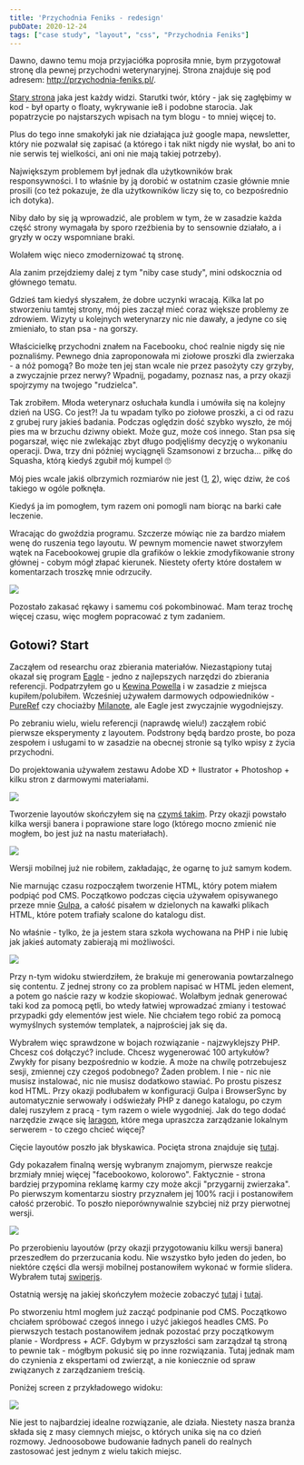 ```yaml
---
title: 'Przychodnia Feniks - redesign'
pubDate: 2020-12-24
tags: ["case study", "layout", "css", "Przychodnia Feniks"]
---
```


Dawno, dawno temu moja przyjaciółka poprosiła mnie, bym przygotował stronę dla pewnej przychodni weterynaryjnej. Strona znajduje się pod adresem: <a href="http://przychodnia-feniks.pl/">http://przychodnia-feniks.pl/</a>.

<!--more-->

<a href="./strona-przychodnia-feniks-old.jpg">Stary strona</a> jaka jest każdy widzi. Starutki twór, który - jak się zagłębimy w kod - był oparty o floaty, wykrywanie ie8 i podobne starocia. Jak popatrzycie po najstarszych wpisach na tym blogu - to mniej więcej to.

Plus do tego inne smakołyki jak nie działająca już google mapa, newsletter, który nie pozwalał się zapisać (a którego i tak nikt nigdy nie wysłał, bo ani to nie serwis tej wielkości, ani oni nie mają takiej potrzeby).

Największym problemem był jednak dla użytkowników brak responsywności. I to właśnie by ją dorobić w ostatnim czasie głównie mnie prosili (co też pokazuje, że dla użytkowników liczy się to, co bezpośrednio ich dotyka).

Niby dało by się ją wprowadzić, ale problem w tym, że w zasadzie każda część strony wymagała by sporo rzeźbienia by to sensownie działało, a i gryzły w oczy wspomniane braki.

Wolałem więc nieco zmodernizować tą stronę.

Ala zanim przejdziemy dalej z tym "niby case study", mini odskocznia od głównego tematu.

Gdzieś tam kiedyś słyszałem, że dobre uczynki wracają.
Kilka lat po stworzeniu tamtej strony, mój pies zaczął mieć coraz większe problemy ze zdrowiem. Wizyty u kolejnych weterynarzy nic nie dawały, a jedyne co się zmieniało, to stan psa - na gorszy.

Właścicielkę przychodni znałem na Facebooku, choć realnie nigdy się nie poznaliśmy. Pewnego dnia zaproponowała mi ziołowe proszki dla zwierzaka - a nóż pomogą? Bo może ten jej stan wcale nie przez pasożyty czy grzyby, a zwyczajnie przez nerwy? Wpadnij, pogadamy, poznasz nas, a przy okazji spojrzymy na twojego "rudzielca".

Tak zrobiłem. Młoda weterynarz osłuchała kundla i umówiła się na kolejny dzień na USG. Co jest?! Ja tu wpadam tylko po ziołowe proszki, a ci od razu z grubej rury jakieś badania.
Podczas oględzin dość szybko wyszło, że mój pies ma w brzuchu dziwny obiekt. Może guz, może coś innego. Stan psa się pogarszał, więc nie zwlekając zbyt długo podjęliśmy decyzję o wykonaniu operacji. Dwa, trzy dni później wyciągnęli Szamsonowi z brzucha... piłkę do Squasha, którą kiedyś zgubił mój kumpel 🙄

Mój pies wcale jakiś olbrzymich rozmiarów nie jest (<a href="https://kursjs.pl/images/IMG_20180826_140806.jpg">1</a>, <a href="https://kursjs.pl/images/IMG_20190124_150605.jpg">2</a>), więc dziw, że coś takiego w ogóle połknęła.

Kiedyś ja im pomogłem, tym razem oni pomogli nam biorąc na barki całe leczenie.

Wracając do gwoździa programu. Szczerze mówiąc nie za bardzo miałem wenę do ruszenia tego layoutu. W pewnym momencie nawet stworzyłem wątek na Facebookowej grupie dla grafików o lekkie zmodyfikowanie strony głównej - cobym mógł złapać kierunek. Niestety oferty które dostałem w komentarzach troszkę mnie odrzuciły.

![](./dog.jpg)

Pozostało zakasać rękawy i samemu coś pokombinować. Mam teraz trochę więcej czasu, więc mogłem popracować z tym zadaniem.

## Gotowi? Start

Zacząłem od researchu oraz zbierania materiałów. Niezastąpiony tutaj okazał się program <a href="https://eagle.cool/">Eagle</a> - jedno z najlepszych narzędzi do zbierania referencji. Podpatrzyłem go u <a href="https://www.youtube.com/watch?v=KYFwcIRx16g">Kewina Powella</a> i w zasadzie z miejsca kupiłem/polubiłem. Wcześniej używałem darmowych odpowiedników - <a href="https://www.pureref.com/">PureRef</a> czy chociażby <a href="https://app.milanote.com/">Milanote</a>, ale Eagle jest zwyczajnie wygodniejszy.

Po zebraniu wielu, wielu referencji (naprawdę wielu!) zacząłem robić pierwsze eksperymenty z layoutem. Podstrony będą bardzo proste, bo poza zespołem i usługami to w zasadzie na obecnej stronie są tylko wpisy z życia przychodni.

Do projektowania używałem zestawu Adobe XD + Ilustrator + Photoshop + kilku stron z darmowymi materiałami.

![](./laptop-markup.jpg)

Tworzenie layoutów skończyłem się na <a href="./strona-glowna.jpg">czymś takim</a>. Przy okazji powstało kilka wersji banera i poprawione stare logo (którego mocno zmienić nie mogłem, bo jest już na nastu materiałach).

![](./logo.jpg)

Wersji mobilnej już nie robiłem, zakładając, że ogarnę to już samym kodem.

Nie marnując czasu rozpocząłem tworzenie HTML, który potem miałem podpiąć pod CMS. Początkowo podczas cięcia używałem opisywanego przeze mnie <a href="http://domanart.pl/gulp">Gulpa</a>, a całość pisałem w dzielonych na kawałki plikach HTML, które potem trafiały scalone do katalogu dist.

No właśnie - tylko, że ja jestem stara szkoła wychowana na PHP i nie lubię jak jakieś automaty zabierają mi możliwości.

![](./malpa-polak1.jpg)

Przy n-tym widoku stwierdziłem, że brakuje mi generowania powtarzalnego się contentu. Z jednej strony co za problem napisać w HTML jeden element, a potem go naście razy w kodzie skopiować. Wolałbym jednak generować taki kod za pomocą pętli, bo wtedy łatwiej wprowadzać zmiany i testować przypadki gdy elementów jest wiele. Nie chciałem tego robić za pomocą wymyślnych systemów templatek, a najprościej jak się da.

Wybrałem więc sprawdzone w bojach rozwiązanie - najzwyklejszy PHP. Chcesz coś dołączyć? include. Chcesz wygenerować 100 artykułów? Zwykły for pisany bezpośrednio w kodzie. A może na chwilę potrzebujesz sesji, zmiennej czy czegoś podobnego? Żaden problem. I nie - nic nie musisz instalować, nic nie musisz dodatkowo stawiać. Po prostu piszesz kod HTML. Przy okazji podłubałem w konfiguracji Gulpa i BrowserSync by automatycznie serwowały i odświeżały PHP z danego katalogu, po czym dalej ruszyłem z pracą - tym razem o wiele wygodniej. Jak do tego dodać narzędzie zwące się <a href="https://laragon.org/">laragon</a>, które mega upraszcza zarządzanie lokalnym serwerem - to czego chcieć więcej?

Cięcie layoutów poszło jak błyskawica. Pocięta strona znajduje się <a href="http://domanart.pl/dema/case-study-przychodnia-feniks/v00">tutaj</a>.

Gdy pokazałem finalną wersję wybranym znajomym, pierwsze reakcje brzmiały mniej więcej "facebookowo, kolorowo". Faktycznie - strona bardziej przypomina reklamę karmy czy może akcji "przygarnij zwierzaka". Po pierwszym komentarzu siostry przyznałem jej 100% racji i postanowiłem całość przerobić. To poszło nieporównywalnie szybciej niż przy pierwotnej wersji.

![](./laptop-markup2.jpg)

Po przerobieniu layoutów (przy okazji przygotowaniu kilku wersji banera) przeszedłem do przerzucania kodu. Nie wszystko było jeden do jeden, bo niektóre części dla wersji mobilnej postanowiłem wykonać w formie slidera. Wybrałem tutaj <a href="https://swiperjs.com/">swiperjs</a>.

Ostatnią wersję na jakiej skończyłem możecie zobaczyć <a href="http://domanart.pl/dema/case-study-przychodnia-feniks/v01">tutaj</a> i <a href="http://domanart.pl/dema/case-study-przychodnia-feniks/v02">tutaj</a>.

Po stworzeniu html mogłem już zacząć podpinanie pod CMS. Początkowo chciałem spróbować czegoś innego i użyć jakiegoś headles CMS. Po pierwszych testach postanowiłem jednak pozostać przy początkowym planie - Wordpress + ACF. Gdybym w przyszłości sam zarządzał tą stroną to pewnie tak - mógłbym pokusić się po inne rozwiązania. Tutaj jednak mam do czynienia z ekspertami od zwierząt, a nie koniecznie od spraw związanych z zarządzaniem treścią.

Poniżej screen z przykładowego widoku:

![](./admin.png)

Nie jest to najbardziej idealne rozwiązanie, ale działa. Niestety nasza branża składa się z masy ciemnych miejsc, o których unika się na co dzień rozmowy. Jednoosobowe budowanie ładnych paneli do realnych zastosować jest jednym z wielu takich miejsc.

